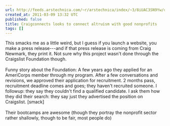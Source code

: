 ```yaml
---
url: http://feeds.arstechnica.com/~r/arstechnica/index/~3/8iUAC3SN9Yw/craigconnects-looks-to-connect-altruism-with-good-nonprofits.ars
created_at: 2011-03-09 13:32 UTC
published: false
title: Craigconnects looks to connect altruism with good nonprofits
tags: []
---
```


This smacks me as a little weird, but I guess if you launch a website, you make a press release---and if that press release is coming from Craig Newmark, they print it. Not sure why this project wasn't done through the Craigslist Foundation though.<br><br>Funny story about the Foundation: A few years ago they applied for an AmeriCorps member through my program. After a few conversations and revisions, we approved their application for recruitment. 2 months pass, recruitment deadline comes and goes; they haven't recruited someone. I followup: they say they couldn't find a qualified candidate. I ask them how they did their search: they say just they advertised the position on Craigslist. [smack]<br><br>Their bootcamps are awesome (though they portray the nonprofit sector rather shallowly, though to be fair, most people do)
